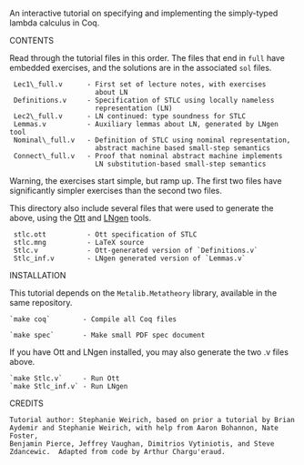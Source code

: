 An interactive tutorial on specifying and implementing the simply-typed
lambda calculus in Coq.

CONTENTS

Read through the tutorial files in this order. The files that end in `full`
have embedded exercises, and the solutions are in the associated `sol` files.

     Lec1\_full.v      - First set of lecture notes, with exercises
                         about LN
     Definitions.v     - Specification of STLC using locally nameless
                         representation (LN)
     Lec2\_full.v      - LN continued: type soundness for STLC
     Lemmas.v          - Auxiliary lemmas about LN, generated by LNgen tool
     Nominal\_full.v   - Definition of STLC using nominal representation,
	                     abstract machine based small-step semantics
     Connect\_full.v   - Proof that nominal abstract machine implements
                         LN substitution-based small-step semantics

Warning, the exercises start simple, but ramp up. The first two files have
significantly simpler exercises than the second two files.

This directory also include several files that were used to generate the
above, using the [Ott](http://www.cl.cam.ac.uk/~pes20/ott/)
and [LNgen](https://github.com/plclub/lngen) tools.

     stlc.ott          - Ott specification of STLC
	 stlc.mng          - LaTeX source
	 Stlc.v            - Ott-generated version of `Definitions.v`
	 Stlc_inf.v        - LNgen generated version of `Lemmas.v`

INSTALLATION

  This tutorial depends on the `Metalib.Metatheory` library, available in the same
  repository.

	`make coq`        - Compile all Coq files

	`make spec`       - Make small PDF spec document

  If you have Ott and LNgen installed, you may also generate the two .v files
  above.

	`make Stlc.v`     - Run Ott
	`make Stlc_inf.v` - Run LNgen

CREDITS

    Tutorial author: Stephanie Weirich, based on prior a tutorial by Brian
    Aydemir and Stephanie Weirich, with help from Aaron Bohannon, Nate Foster,
    Benjamin Pierce, Jeffrey Vaughan, Dimitrios Vytiniotis, and Steve
    Zdancewic.  Adapted from code by Arthur Chargu'eraud.
